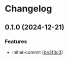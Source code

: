 # Changelog

## 0.1.0 (2024-12-21)


### Features

* initial-commit ([be3f3c3](https://github.com/jamie-stinson/common-tofu-proxmox-module/commit/be3f3c33f2e630a94fdcbf9498a4c19cc604eee7))
